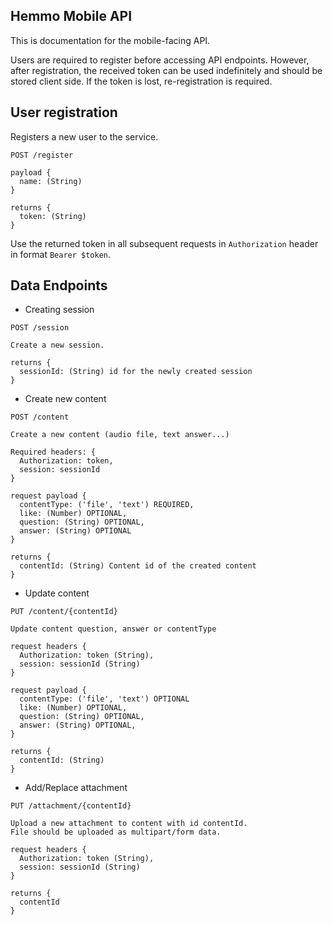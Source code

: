 ## Hemmo Mobile API

This is documentation for the mobile-facing API.

Users are required to register before accessing API endpoints. However, after registration, the received token can be used indefinitely and should be stored client side. If the token is lost, re-registration is required.

## User registration

Registers a new user to the service.

```
POST /register

payload {
  name: (String)
}

returns {
  token: (String)
}
```

Use the returned token in all subsequent requests in `Authorization` header in format
`Bearer $token`.


## Data Endpoints

* Creating session

```
POST /session

Create a new session.

returns {
  sessionId: (String) id for the newly created session
}
```

* Create new content

```
POST /content

Create a new content (audio file, text answer...)

Required headers: {
  Authorization: token,
  session: sessionId
}

request payload {
  contentType: ('file', 'text') REQUIRED,
  like: (Number) OPTIONAL,
  question: (String) OPTIONAL,
  answer: (String) OPTIONAL
}

returns {
  contentId: (String) Content id of the created content
}
```

* Update content

```
PUT /content/{contentId}

Update content question, answer or contentType

request headers {
  Authorization: token (String),
  session: sessionId (String)
}

request payload {
  contentType: ('file', 'text') OPTIONAL
  like: (Number) OPTIONAL,
  question: (String) OPTIONAL,
  answer: (String) OPTIONAL,
}

returns {
  contentId: (String)
}
```

* Add/Replace attachment

```
PUT /attachment/{contentId}

Upload a new attachment to content with id contentId.
File should be uploaded as multipart/form data.

request headers {
  Authorization: token (String),
  session: sessionId (String)
}

returns {
  contentId
}
```

